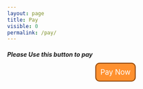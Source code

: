 ```yaml
---
layout: page
title: Pay
visible: 0
permalink: /pay/
---
```

##### Please Use this button to pay
<center>
<a href="upi://pay?pa=9961585697&pn=SHAMEEL ABDULLA N P&cu=INR" id="__UPI_BUTTON__" style="background: #ff912f;border: 2px solid #8a4100;padding: 10px;text-decoration: none;color: white;font-size: larger;border-radius: 10px;">Pay Now</a>

